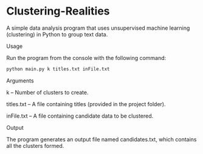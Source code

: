 # Clustering-Realities

A simple data analysis program that uses unsupervised machine learning (clustering) in Python to group text data.

Usage

Run the program from the console with the following command:

```bash
python main.py k titles.txt inFile.txt
```

Arguments

k – Number of clusters to create.

titles.txt – A file containing titles (provided in the project folder).

inFile.txt – A file containing candidate data to be clustered.

Output

The program generates an output file named candidates.txt, which contains all the clusters formed.
